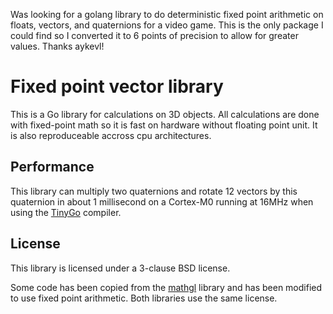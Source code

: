 Was looking for a golang library to do deterministic fixed point arithmetic
on floats, vectors, and quaternions for a video game. This is the only
package I could find so I converted it to 6 points of precision to
allow for greater values. Thanks aykevl!

# Fixed point vector library

This is a Go library for calculations on 3D objects. All calculations are done
with fixed-point math so it is fast on hardware without floating point unit.
It is also reproduceable accross cpu architectures.

## Performance

This library can multiply two quaternions and rotate 12 vectors by this
quaternion in about 1 millisecond on a Cortex-M0 running at 16MHz when using the
[TinyGo](https://github.com/aykevl/tinygo) compiler.

## License

This library is licensed under a 3-clause BSD license.

Some code has been copied from the [mathgl](https://github.com/go-gl/mathgl)
library and has been modified to use fixed point arithmetic. Both libraries use
the same license.
